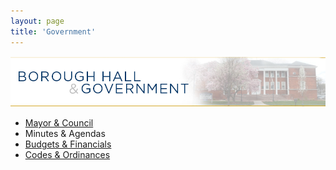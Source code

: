 ```yaml
---
layout: page
title: 'Government'
---
```


<style>
.page-content ul {
  font-size: 150%;
  line-height: 2;
}
</style>

![Borough Hall & Government](borough-hall-govt.jpg)

* [Mayor & Council](mayor-council/)
* Minutes & Agendas
* [Budgets & Financials](/departments/finance/budgets-financials/)
* [Codes & Ordinances](/borough-codes-ordinances/)
